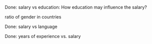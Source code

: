 Done: salary vs education: How education may influence the salary?

ratio of gender in countries

Done: salary vs language

Done: years of experience vs. salary